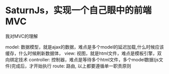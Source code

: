 SaturnJs，实现一个自己眼中的前端MVC
========

我对MVC的理解

model: 数据模型，就是ajax的数据，难点是多个model的延迟加载,什么时候应该缓存，什么时候刷新数据体，
view: 视图，就是html文件，难点是模板引擎，双向绑定技术
controller: 控制器，难点是等待多个html文件，多个model数据(js文件)完成后，才开始执行
route: 路由,
以上都要遵循单一职责原则

